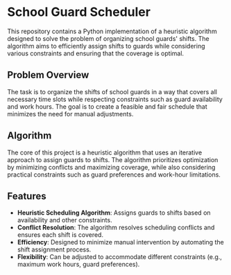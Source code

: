 # School Guard Scheduler

This repository contains a Python implementation of a heuristic algorithm designed to solve the problem of organizing school guards' shifts. The algorithm aims to efficiently assign shifts to guards while considering various constraints and ensuring that the coverage is optimal.

## Problem Overview

The task is to organize the shifts of school guards in a way that covers all necessary time slots while respecting constraints such as guard availability and work hours. The goal is to create a feasible and fair schedule that minimizes the need for manual adjustments.

## Algorithm

The core of this project is a heuristic algorithm that uses an iterative approach to assign guards to shifts. The algorithm prioritizes optimization by minimizing conflicts and maximizing coverage, while also considering practical constraints such as guard preferences and work-hour limitations.

## Features

- **Heuristic Scheduling Algorithm**: Assigns guards to shifts based on availability and other constraints.
- **Conflict Resolution**: The algorithm resolves scheduling conflicts and ensures each shift is covered.
- **Efficiency**: Designed to minimize manual intervention by automating the shift assignment process.
- **Flexibility**: Can be adjusted to accommodate different constraints (e.g., maximum work hours, guard preferences).
